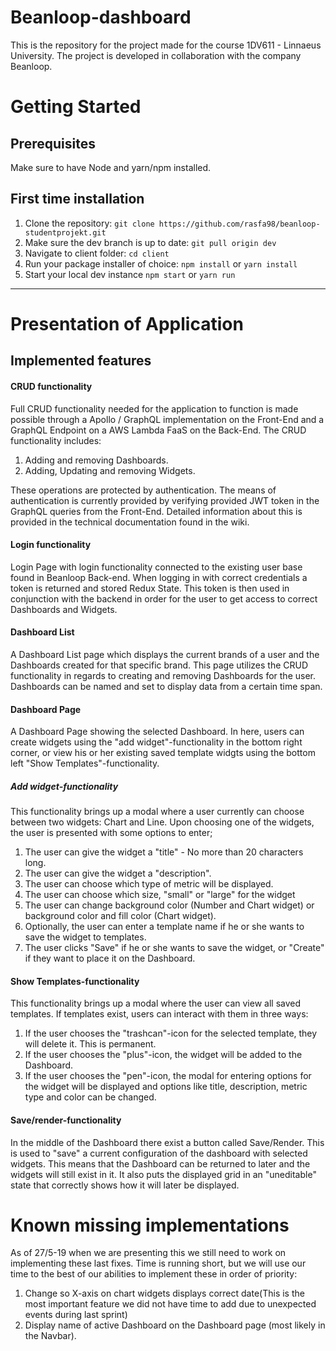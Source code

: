 # Beanloop-dashboard

This is the repository for the project made for the course 1DV611 - Linnaeus University. The project is developed in collaboration with the company Beanloop.

# Getting Started

## Prerequisites

Make sure to have Node and yarn/npm installed.

## First time installation
1. Clone the repository:  ```git clone https://github.com/rasfa98/beanloop-studentprojekt.git ```
2. Make sure the dev branch is up to date: ```git pull origin dev```
3. Navigate to client folder: ```cd client```
4. Run your package installer of choice:  ```npm install``` or ```yarn install```
5. Start your local dev instance ```npm start``` or ```yarn run```

***

# Presentation of Application

## Implemented features

#### CRUD functionality 
Full CRUD functionality needed for the application to function is made possible through a Apollo / GraphQL implementation on the Front-End and a GraphQL Endpoint on a AWS Lambda FaaS on the Back-End. 
The CRUD functionality includes: 
1. Adding and removing Dashboards.
2. Adding, Updating and removing Widgets.

These operations are protected by authentication. The means of authentication is currently provided by verifying provided JWT token in the GraphQL queries from the Front-End. Detailed information about this is provided in the technical documentation found in the wiki.

#### Login functionality
Login Page with login functionality connected to the existing user base found in Beanloop Back-end. When logging in with correct credentials a token is returned and stored Redux State. This token is then used in conjunction with the backend in order for the user to get access to correct Dashboards and Widgets.

#### Dashboard List
A Dashboard List page which displays the current brands of a user and the Dashboards created for that specific brand. This page utilizes the CRUD functionality in regards to creating and removing Dashboards for the user. Dashboards can be named and set to display data from a certain time span.

#### Dashboard Page
A Dashboard Page showing the selected Dashboard. In here, users can create widgets using the "add widget"-functionality in the bottom right corner, or view his or her existing saved template widgts using the bottom left "Show Templates"-functionality. 

##### Add widget-functionality
This functionality brings up a modal where a user currently can choose between two widgets: Chart and Line. Upon choosing one of the widgets, the user is presented with some options to enter;
1. The user can give the widget a "title" - No more than 20 characters long.
2. The user can give the widget a "description".
3. The user can choose which type of metric will be displayed.
4. The user can choose which size, "small" or "large" for the widget
5. The user can change background color (Number and Chart widget) or background color and fill color (Chart widget).
6. Optionally, the user can enter a template name if he or she wants to save the widget to templates.
7. The user clicks "Save" if he or she wants to save the widget, or "Create" if they want to place it on the Dashboard.

#### Show Templates-functionality
This functionality brings up a modal where the user can view all saved templates. If templates exist, users can interact with them in three ways:
1. If the user chooses the "trashcan"-icon for the selected template, they will delete it. This is permanent.
2. If the user chooses the "plus"-icon, the widget will be added to the Dashboard.
3. If the user chooses the "pen"-icon, the modal for entering options for the widget will be displayed and options like title, description, metric type and color can be changed.

#### Save/render-functionality
In the middle of the Dashboard there exist a button called Save/Render. This is used to "save" a current configuration of the dashboard with selected widgets. This means that the Dashboard can be returned to later and the widgets will still exist in it. It also puts the displayed grid in an "uneditable" state that correctly shows how it will later be displayed.

# Known missing implementations
As of 27/5-19 when we are presenting this we still need to work on implementing these last fixes. Time is running short, but we will use our time to the best of our abilities to implement these in order of priority:

1. Change so X-axis on chart widgets displays correct date(This is the most important feature we did not have time to add due to unexpected events during last sprint)
2. Display name of active Dashboard on the Dashboard page (most likely in the Navbar).
